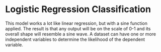 # Logistic Regression Classification
This model works a lot like linear regression, but with a sine function applied. The result is that any output will be on the scale of 0-1 and its overall shape will resemble a sine wave. A dataset can have one or more independent variables to determine the likelihood of the dependent variable.
